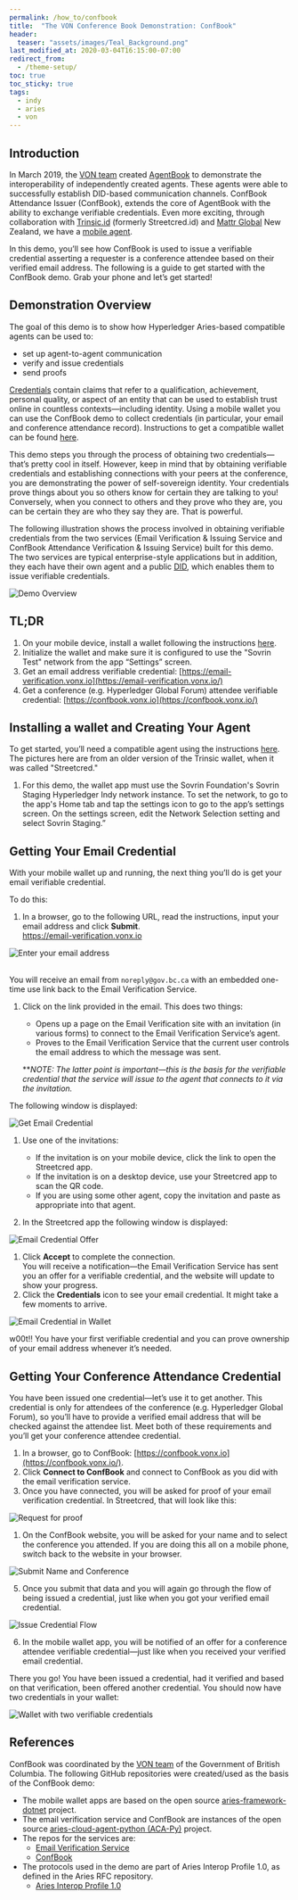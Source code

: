 ```yaml
---
permalink: /how_to/confbook
title:  "The VON Conference Book Demonstration: ConfBook"
header:
  teaser: "assets/images/Teal_Background.png"
last_modified_at: 2020-03-04T16:15:00-07:00
redirect_from:
  - /theme-setup/
toc: true
toc_sticky: true
tags:
  - indy
  - aries
  - von
---
```


## Introduction

In March 2019, the [VON team](https://vonx.io/) created [AgentBook](https://vonx.io/news/2019-03-28-Global-Connection) to demonstrate the interoperability of independently created agents. These agents were able to successfully establish DID-based communication channels. ConfBook Attendance Issuer (ConfBook), extends the core of AgentBook with the ability to exchange verifiable credentials. Even more exciting, through collaboration with [Trinsic.id](https://trinsic.id/) (formerly Streetcred.id) and [Mattr Global](https://mattr.global) New Zealand, we have a [mobile agent](https://vonx.io/news/2019-04-03-Mobile-Agent).

In this demo, you’ll see how ConfBook is used to issue a verifiable credential asserting a requester is a conference attendee based on their verified email address. The following is a guide to get started with the ConfBook demo. Grab your phone and let’s get started!


## Demonstration Overview

The goal of this demo is to show how Hyperledger Aries-based compatible agents can be used to:


*   set up agent-to-agent communication
*   verify and issue credentials
*   send proofs

[Credentials](https://w3c.github.io/vc-data-model/#credentials) contain claims that refer to a qualification, achievement, personal quality, or aspect of an entity that can be used to establish trust online in countless contexts&mdash;including identity. Using a mobile wallet you can use the ConfBook demo to collect credentials (in particular, your email and conference attendance record). Instructions to get a compatible wallet can be found [here](/getwallet).

This demo steps you through the process of obtaining two credentials—that’s pretty cool in itself. However, keep in mind that by obtaining verifiable credentials and establishing connections with your peers at the conference, you are demonstrating the power of self-sovereign identity. Your credentials prove things about you so others know for certain they are talking to you! Conversely, when you connect to others and they prove who they are, you can be certain they are who they say they are. That is powerful.

The following illustration shows the process involved in obtaining verifiable credentials from the two services (Email Verification & Issuing Service and ConfBook Attendance Verification & Issuing Service) built for this demo. The two services are typical enterprise-style applications but in addition, they each have their own agent and a public [DID](https://w3c-ccg.github.io/did-spec/), which enables them to issue verifiable credentials.

![Demo Overview](ConfBookImages/overview.png "Demo Overview")

## TL;DR

1. On your mobile device, install a wallet following the instructions [here](/getwallet).
2. Initialize the wallet and make sure it is configured to use the "Sovrin Test" network from the app “Settings” screen.
3. Get an email address verifiable credential: [https://email-verification.vonx.io](https://email-verification.vonx.io/)
4. Get a conference (e.g. Hyperledger Global Forum) attendee verifiable credential: [https://confbook.vonx.io](https://confbook.vonx.io/)

## Installing a wallet and Creating Your Agent

To get started, you’ll need a compatible agent using the instructions [here](/getwallet). The pictures here are from an older version of the Trinsic wallet, when it was called "Streetcred."

1. For this demo, the wallet app must use the Sovrin Foundation's Sovrin Staging Hyperledger Indy network instance. To set the network, to go to the app's Home tab and tap the settings icon to go to the app’s settings screen. On the settings screen, edit the Network Selection setting and select Sovrin Staging.”

## Getting Your Email Credential

With your mobile wallet up and running, the next thing you’ll do is get your email verifiable credential.

To do this:

1. In a browser, go to the following URL, read the instructions, input your email address and click **Submit**. \
[https://email-verification.vonx.io \
](https://email-verification.vonx.io/)

![Enter your email address](ConfBookImages/emailhome.png "Enter your email address")

[ \
](https://email-verification.vonx.io/)You will receive an email from `noreply@gov.bc.ca` with an embedded one-time use link back to the Email Verification Service.

1. Click on the link provided in the email. This does two things:

    *   Opens up a page on the Email Verification site with an invitation (in various forms) to connect to the Email Verification Service’s agent.
    *   Proves to the Email Verification Service that the current user controls the email address to which the message was sent.

    **_NOTE: The latter point is important—this is the basis for the verifiable credential that the service will issue to the agent that connects to it via the invitation._


The following window is displayed:

![Get Email Credential](ConfBookImages/emailqr.png "Get Email Credential")




1. Use one of the invitations:

    *   If the invitation is on your mobile device, click the link to open the Streetcred app.
    *   If the invitation is on a desktop device, use your Streetcred app to scan the QR code.
    *   If you are using some other agent, copy the invitation and paste as appropriate into that agent.

2. In the Streetcred app the following window is displayed:


![Email Credential Offer](ConfBookImages/emailcredoffer.png "Email Credential Offer")


1. Click **Accept** to complete the connection. \
You will receive a notification—the Email Verification Service has sent you an offer for a verifiable credential, and the website will update to show your progress.
6. Click the **Credentials** icon to see your email credential. It might take a few moments to arrive.

![Email Credential in Wallet](ConfBookImages/emailcred.png "Email Credential in Wallet")



w00t!! You have your first verifiable credential and you can prove ownership of your email address whenever it’s needed.


## Getting Your Conference Attendance Credential

You have been issued one credential&mdash;let’s use it to get another. This credential is only for attendees of the conference (e.g. Hyperledger Global Forum), so you’ll have to provide a verified email address that will be checked against the attendee list. Meet both of these requirements and you’ll get your conference attendee credential.



1. In a browser, go to ConfBook: [https://confbook.vonx.io](https://confbook.vonx.io/).
2. Click **Connect to ConfBook** and connect to ConfBook as you did with the email verification service.
3. Once you have connected, you will be asked for proof of your email verification credential. In Streetcred, that will look like this:

![Request for proof](ConfBookImages/requestProof.png "Request for proof")


1. On the ConfBook website, you will be asked for your name and to select the conference you attended. If you are doing this all on a mobile phone, switch back to the website in your browser.

![Submit Name and Conference](ConfBookImages/submitName.png "Submit Name and Conference")

5. Once you submit that data and you will again go through the flow of being issued a credential, just like when you got your verified email credential.

![Issue Credential Flow](ConfBookImages/issueflow.png "Issue Credential Flow")

6. In the mobile wallet app, you will be notified of an offer for a conference attendee verifiable credential—just like when you received your verified email credential.

There you go! You have been issued a credential, had it verified and based on that verification, been offered another credential. You should now have two credentials in your wallet:

![Wallet with two verifiable credentials](ConfBookImages/twoCreds.png "Wallet with two verifiable credentials")

## References

ConfBook was coordinated by the [VON team](https://vonx.io/) of the Government of British Columbia. The following GitHub repositories were created/used as the basis of the ConfBook demo:

*   The mobile wallet apps are based on the open source [aries-framework-dotnet](https://github.com/hyperledger/aries-framework-dotnet) project.
*   The email verification service and ConfBook are instances of the open source [aries-cloud-agent-python (ACA-Py)](https://github.com/hyperledger/aries-cloudagent-python) project.
*   The repos for the services are:
    *   [Email Verification Service](https://github.com/bcgov/indy-email-verification)
    *   [ConfBook](https://github.com/bcgov/iiwbook)
*   The protocols used in the demo are part of Aries Interop Profile 1.0, as defined in the Aries RFC repository.
    *   [Aries Interop Profile 1.0](https://github.com/hyperledger/aries-rfcs/tree/master/concepts/0302-aries-interop-profile)
